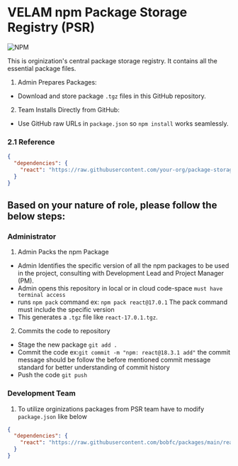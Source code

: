 # VELAM npm Package Storage Registry (PSR)

![NPM](https://img.shields.io/badge/npm-CB3837?style=for-the-badge&logo=npm&logoColor=white)

This is orginization's central package storage registry. It contains all the essential package files. 

1) Admin Prepares Packages:
  - Download and store package ```.tgz``` files in this GitHub repository.
2) Team Installs Directly from GitHub:
  - Use GitHub raw URLs in ```package.json``` so ```npm install``` works seamlessly.

### 2.1 Reference
``` json
{
  "dependencies": {
    "react": "https://raw.githubusercontent.com/your-org/package-storage/main/react-17.0.1.tgz"
  }
}
```
## Based on your nature of role, please follow the below steps:

### Administrator

1) Admin Packs the npm Package
  - Admin Identifies the specific version of all the npm packages to be used in the project, consulting with Development Lead and Project Manager (PM).
  - Admin opens this repository in local or in cloud code-space ```must have terminal access```
  - runs ```npm pack``` command ex: ```npm pack react@17.0.1``` The pack command must include the specific version
  - This generates a ```.tgz``` file like ```react-17.0.1.tgz```.
2) Commits the code to repository
  - Stage the new package ```git add .```
  - Commit the code ex:```git commit -m "npm: react@18.3.1 add"``` the commit message should be follow the before mentioned commit message standard for better understanding of commit history
  - Push the code ```git push```

### Development Team

1) To utilize orginizations packages from PSR team have to modify ```package.json``` like below
``` json
{
  "dependencies": {
    "react": "https://raw.githubusercontent.com/bobfc/packages/main/react-18.3.1.tgz"
  }
}
```








